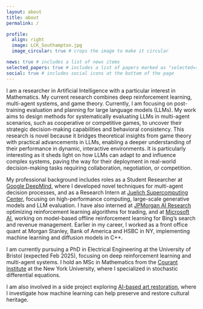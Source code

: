 ```yaml
---
layout: about
title: about
permalink: /

profile:
  align: right
  image: LCK_Southampton.jpg
  image_circular: true # crops the image to make it circular

news: true # includes a list of news items
selected_papers: true # includes a list of papers marked as "selected={true}"
social: true # includes social icons at the bottom of the page
---
```


I am a researcher in Artificial Intelligence with a particular interest in Mathematics. My current research combines deep reinforcement learning, multi-agent systems, and game theory. Currently, I am focusing on post-training evaluation and planning for large language models (LLMs). My work aims to design methods for systematically evaluating LLMs in multi-agent scenarios, such as cooperative or competitive games, to uncover their strategic decision-making capabilities and behavioral consistency. This research is novel because it bridges theoretical insights from game theory with practical advancements in LLMs, enabling a deeper understanding of their performance in dynamic, interactive environments. It is particularly interesting as it sheds light on how LLMs can adapt to and influence complex systems, paving the way for their deployment in real-world decision-making tasks requiring collaboration, negotiation, or competition.

My professional background includes roles as a Student Researcher at [Google DeepMind](https://deepmind.google/), where I developed novel techniques for multi-agent decision processes, and as a Research Intern at [Juelich Supercomputing Center](https://www.fz-juelich.de/en/ias/jsc), focusing on high-performance computing, large-scale generative models and LLM evaluation. I have also interned at [JPMorgan AI Research](https://www.jpmorgan.com/technology/artificial-intelligence) optimizing reinforcement learning algorithms for trading, and at [Microsoft AI](https://www.microsoft.com/en-us/research/group/bing-speech-and-language-sciences/), working on model-based offline reinforcement learning for Bing’s search and revenue management. Earlier in my career, I worked as a front office quant at Morgan Stanley, Bank of America and HSBC in NY, implementing machine learning and diffusion models in C++.

I am currently pursuing a PhD in Electrical Engineering at the University of Bristol (expected Feb 2025), focusing on deep reinforcement learning and multi-agent systems. I hold an MSc in Mathematics from the [Courant Institute](https://cims.nyu.edu/dynamic/) at the New York University, where I specialized in stochastic differential equations.

I am also involved in a side project exploring [AI-based art restoration](https://artrestoreai.github.io/), where I investigate how machine learning can help preserve and restore cultural heritage.

<!--  You can put a picture in, too. The code is already in, just name your picture `prof_pic.jpg` and put it in the `img/` folder.

 Put your address / P.O. box / other info right below your picture. You can also disable any these elements by editing `profile` property of the YAML header of your `_pages/about.md`. Edit `_bibliography/papers.bib` and Jekyll will render your [publications page](/al-folio/publications/) automatically.

Link to your social media connections, too.
This theme is set up to use [Font Awesome icons](http://fortawesome.github.io/Font-Awesome/) and [Academicons](https://jpswalsh.github.io/academicons/), # like the ones below. Add your Facebook, Twitter, LinkedIn, Google Scholar, or just disable all of them. --->
